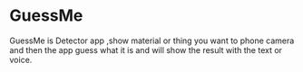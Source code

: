# GuessMe
GuessMe is Detector app ,show material or thing you want to phone camera and then the app guess what it is and will show the result with the text or voice.
